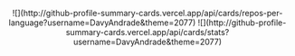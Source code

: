 <p align="center">
![](http://github-profile-summary-cards.vercel.app/api/cards/repos-per-language?username=DavyAndrade&theme=2077) ![](http://github-profile-summary-cards.vercel.app/api/cards/stats?username=DavyAndrade&theme=2077)
</p>



<!--
**DavyAndrade/DavyAndrade** is a ✨ _special_ ✨ repository because its `README.md` (this file) appears on your GitHub profile.

Here are some ideas to get you started:

- 🔭 I’m currently working on ...
- 🌱 I’m currently learning ...
- 👯 I’m looking to collaborate on ...
- 🤔 I’m looking for help with ...
- 💬 Ask me about ...
- 📫 How to reach me: ...
- 😄 Pronouns: ...
- ⚡ Fun fact: ...
-->
